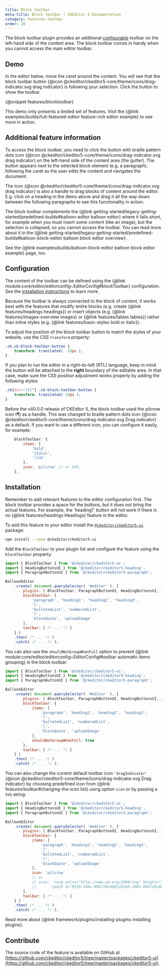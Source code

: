 ```yaml
---
title: Block toolbar
meta-title: Block toolbar | CKEditor 5 Documentation
category: features-toolbar
order: 20
---
```


The block toolbar plugin provides an additional [configurable](#configuration) toolbar on the left-hand side of the content area. The block toolbar comes in handy when you cannot access the main editor toolbar.

## Demo

<info-box hint>
	In the editor below, move the caret around the content. You will see that the block toolbar button {@icon @ckeditor/ckeditor5-core/theme/icons/drag-indicator.svg drag indicator}  is following your selection. Click the button to show the toolbar.
</info-box>

{@snippet features/blocktoolbar}

<info-box info>
	This demo only presents a limited set of features. Visit the {@link examples/builds/full-featured-editor feature-rich editor example} to see more in action.
</info-box>

## Additional feature information

To access the block toolbar, you need to click the button with braille pattern dots icon {@icon @ckeditor/ckeditor5-core/theme/icons/drag-indicator.svg drag indicator}  on the left-hand side of the content area (the gutter). The button appears next to the selected block element (e.g. a paragraph), following the caret as the user edits the content and navigates the document.

The icon {@icon @ckeditor/ckeditor5-core/theme/icons/drag-indicator.svg drag indicator}  is also a handle to drag blocks of content around the editor. E.g. click on a heading in the demo above and drag it all the way down between the following paragraphs to see this functionality in action.

The block toolbar complements the {@link getting-started/legacy-getting-started/predefined-builds#balloon-editor balloon editor} where it falls short, for example when you must insert some content (like an image), but the selection is collapsed, so you cannot access the toolbar. You can read more about it in the {@link getting-started/legacy-getting-started/predefined-builds#balloon-block-editor balloon block editor overview}.

See the {@link examples/builds/balloon-block-editor balloon block editor example} page, too.

## Configuration

The content of the toolbar can be defined using the {@link module:core/editor/editorconfig~EditorConfig#blockToolbar} configuration. See the [installation instructions](#installation) to learn more.

<info-box hint>
	Because the toolbar is always connected to the block of content, it works best with the features that modify entire blocks (e.g. create {@link features/headings headings}) or insert objects (e.g. {@link features/images-overview images} or {@link features/tables tables}) rather than inline styles (e.g. {@link features/basic-styles bold or italic}).
</info-box>

To adjust the position of the block toolbar button to match the styles of your website, use the CSS `transform` property:

```css
.ck.ck-block-toolbar-button {
	transform: translateX( -10px );
}
```

If you plan to run the editor in a right–to–left (RTL) language, keep in mind the button will be attached to the **right** boundary of the editable area. In that case, make sure the CSS position adjustment works properly by adding the following styles:

```css
.ck[dir="rtl"] .ck-block-toolbar-button {
	transform: translateX( 10px );
}
```

Before the v40.0.0 release of CKEditor 5, the block toolbar used the pilcrow icon (¶) as a handle. This was changed to braille pattern dots icon {@icon @ckeditor/ckeditor5-core/theme/icons/drag-indicator.svg Drag indicator}  as a default. If you want to use a different icon, you can configure it easily, for example:

```js
	blockToolbar: {
		items: [
			'bold',
			'italic',
			'link'
		],
		icon: 'pilcrow' // or SVG.
	},
```

## Installation

<info-box hint>
	Remember to add relevant features to the editor configuration first. The block toolbar provides a space for the buttons, but it does not bring the actual features. For example, the `heading1` button will not work if there is no {@link features/headings Headings} feature in the editor.
</info-box>

To add this feature to your editor install the [`@ckeditor/ckeditor5-ui`](https://www.npmjs.com/package/@ckeditor/ckeditor5-ui) package:

```bash
npm install --save @ckeditor/ckeditor5-ui
```

Add the `BlockToolbar` to your plugin list and configure the feature using the `blockToolbar` property:

```js
import { BlockToolbar } from '@ckeditor/ckeditor5-ui';
import { HeadingButtonsUI } from '@ckeditor/ckeditor5-heading';
import { ParagraphButtonUI } from '@ckeditor/ckeditor5-paragraph';

BalloonEditor
	.create( document.querySelector( '#editor' ), {
		plugins: [ BlockToolbar, ParagraphButtonUI, HeadingButtonsUI, /* ... */ ],
		blockToolbar: [
			'paragraph', 'heading1', 'heading2', 'heading3',
			'|',
			'bulletedList', 'numberedList',
			'|',
			'blockQuote', 'uploadImage'
		],
		toolbar: [ /* ... */ ]
	} )
	.then( /* ... */ )
	.catch( /* ... */ );
```

You can also use the `shouldNotGroupWhenFull` option to prevent {@link module:core/editor/editorconfig~EditorConfig#toolbar automatic items grouping} in the block toolbar:

```js
import { BlockToolbar } from '@ckeditor/ckeditor5-ui';
import { HeadingButtonsUI } from '@ckeditor/ckeditor5-heading';
import { ParagraphButtonUI } from '@ckeditor/ckeditor5-paragraph';

BalloonEditor
	.create( document.querySelector( '#editor' ), {
		plugins: [ BlockToolbar, ParagraphButtonUI, HeadingButtonsUI, /* ... */ ],
		blockToolbar: {
			items: [
				'paragraph', 'heading1', 'heading2', 'heading3',
				'|',
				'bulletedList', 'numberedList',
				'|',
				'blockQuote', 'uploadImage'
			],
			shouldNotGroupWhenFull: true
		},
		toolbar: [ /* ... */ ]
	} )
	.then( /* ... */ )
	.catch( /* ... */ );
```

You can also change the current default toolbar icon `'dragIndicator'` {@icon @ckeditor/ckeditor5-core/theme/icons/drag-indicator.svg Drag indicator} by choosing predefined icon from {@link features/toolbar#changing-the-icon list} using option `icon` or by passing a `SVG` string:

```js
import { BlockToolbar } from '@ckeditor/ckeditor5-ui';
import { HeadingButtonsUI } from '@ckeditor/ckeditor5-heading';
import { ParagraphButtonUI } from '@ckeditor/ckeditor5-paragraph';

BalloonEditor
	.create( document.querySelector( '#editor' ), {
		plugins: [ BlockToolbar, ParagraphButtonUI, HeadingButtonsUI, /* ... */ ],
		blockToolbar: {
			items: [
				'paragraph', 'heading1', 'heading2', 'heading3',
				'|',
				'bulletedList', 'numberedList',
				'|',
				'blockQuote', 'uploadImage'
			],
			icon: 'pilcrow'
			// or
			// icon: '<svg xmlns="http://www.w3.org/2000/svg" height="24" viewBox="0 -960 960 960" width="24">' +
			//		'<path d="M120-240v-80h720v80H120Zm0-200v-80h720v80H120Zm0-200v-80h720v80H120Z"/></svg>'
		},
		toolbar: [ /* ... */ ]
	} )
	.then( /* ... */ )
	.catch( /* ... */ );
```

<info-box info>
	Read more about {@link framework/plugins/installing-plugins installing plugins}.
</info-box>

## Contribute

The source code of the feature is available on GitHub at [https://github.com/ckeditor/ckeditor5/tree/master/packages/ckeditor5-ui](https://github.com/ckeditor/ckeditor5/tree/master/packages/ckeditor5-ui).
